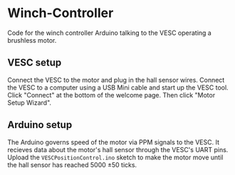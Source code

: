 # Winch-Controller
Code for the winch controller Arduino talking to the VESC operating a brushless motor.

## VESC setup
Connect the VESC to the motor and plug in the hall sensor wires. Connect the VESC to a computer using a USB Mini cable and start up the VESC tool. Click "Connect" at the bottom of the welcome page. Then click "Motor Setup Wizard".

## Arduino setup
The Arduino governs speed of the motor via PPM signals to the VESC. It recieves data about the motor's hall sensor through the VESC's UART pins. Upload the `VESCPositionControl.ino` sketch to make the motor move until the hall sensor has reached 5000 ±50 ticks.